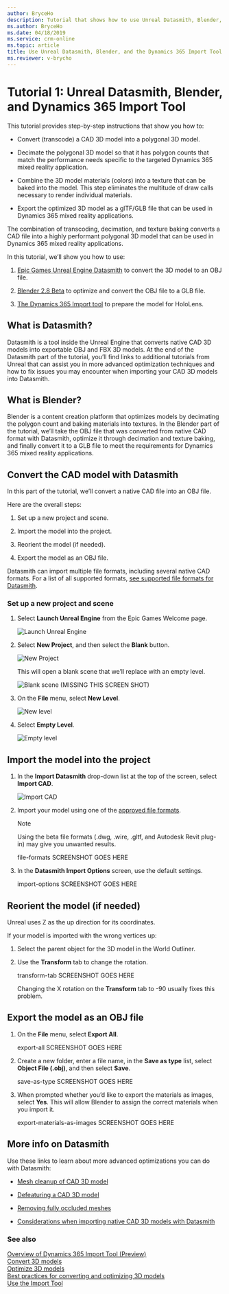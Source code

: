 ```yaml
---
author: BryceHo
description: Tutorial that shows how to use Unreal Datasmith, Blender, and the Dynamics 365 Import Tool (Preview) to prepare 3D models for Dynamics 365 mixed reality applications.
ms.author: BryceHo
ms.date: 04/18/2019
ms.service: crm-online
ms.topic: article
title: Use Unreal Datasmith, Blender, and the Dynamics 365 Import Tool (Preview) to prepare 3D models for Dynamics 365 mixed reality applications
ms.reviewer: v-brycho
---
```


# Tutorial 1: Unreal Datasmith, Blender, and Dynamics 365 Import Tool

This tutorial provides step-by-step instructions that show you how to:

- Convert (transcode) a CAD 3D model into a polygonal 3D model.

- Decimate the polygonal 3D model so that it has polygon counts that match the performance needs specific to the targeted Dynamics 365 mixed reality application.

- Combine the 3D model materials (colors) into a texture that can be baked into the model. This step eliminates the multitude of draw calls necessary to render individual materials.

- Export the optimized 3D model as a glTF/GLB file that can be used in Dynamics 365 mixed reality applications.

The combination of transcoding, decimation, and texture baking converts a CAD file into a highly performant polygonal 3D model that can be used in Dynamics 365 mixed reality applications. 

In this tutorial, we’ll show you how to use:

1.	[Epic Games Unreal Engine Datasmith](https://aka.ms/UnrealDatasmithOverview) to convert the 3D model to an OBJ file.

2.	[Blender 2.8 Beta](https://aka.ms/blender2.8) to optimize and convert the OBJ file to a GLB file.

3.	[The Dynamics 365 Import tool](import-tool.md) to prepare the model for HoloLens.

## What is Datasmith?

Datasmith is a tool inside the Unreal Engine that converts native CAD 3D models into exportable OBJ and FBX 3D models. 
At the end of the Datasmith part of the tutorial, you’ll find links to additional tutorials from Unreal that can assist you in more advanced optimization techniques and how to fix issues you may encounter when importing your CAD 3D models into Datasmith.

## What is Blender?

Blender is a content creation platform that optimizes models by decimating the polygon count and baking materials into textures. In the Blender part of the tutorial, we’ll take the OBJ file that was converted from native CAD format with Datasmith, optimize it through decimation and texture baking, and finally convert it to a GLB file to meet the requirements for Dynamics 365 mixed reality applications.

## Convert the CAD model with Datasmith

In this part of the tutorial, we’ll convert a native CAD file into an OBJ file.

Here are the overall steps:

1.	Set up a new project and scene.

2.	Import the model into the project.

3.	Reorient the model (if needed).

4.	Export the model as an OBJ file.

Datasmith can import multiple file formats, including several native CAD formats. For a list of all supported formats, [see supported file formats for Datasmith](https://aka.ms/UnrealDatasmithsoftware).

### Set up a new project and scene

1.	Select **Launch Unreal Engine** from the Epic Games Welcome page.

    ![Launch Unreal Engine](media/splash.PNG "Launch Unreal Engine")
    
 2.	Select **New Project**, and then select the **Blank** button.
 
    ![New Project](media/new-project.PNG "New Project")
    
    This will open a blank scene that we’ll replace with an empty level.
    
    ![Blank scene](media/blank-scene.PNG "Blank scene") (MISSING THIS SCREEN SHOT)
    
 3.	On the **File** menu, select **New Level**.
    
    ![New level](media/new-level.PNG "New level")
    
 4. Select **Empty Level**.
    
    ![Empty level](media/empty-level.PNG "Empty level")
    
## Import the model into the project

1.	In the **Import Datasmith** drop-down list at the top of the screen, select **Import CAD**.
    
    ![Import CAD](media/import-cad.PNG "Import CAD")
    
2.	Import your model using one of the [approved file formats](https://aka.ms/UnrealDatasmithsoftware). 

    > [!NOTE]
    > Using the beta file formats (.dwg, .wire, .gltf, and Autodesk Revit plug-in) may give you unwanted results.

    file-formats SCREENSHOT GOES HERE
    

3.	In the **Datasmith Import Options** screen, use the default settings.

    import-options SCREENSHOT GOES HERE
    
## Reorient the model (if needed)

Unreal uses Z as the up direction for its coordinates.

If your model is imported with the wrong vertices up:

1.	Select the parent object for the 3D model in the World Outliner.

2.	Use the **Transform** tab to change the rotation. 

    transform-tab SCREENSHOT GOES HERE
    
    Changing the X rotation on the **Transform** tab to -90 usually fixes this problem.
    
## Export the model as an OBJ file

1.	On the **File** menu, select **Export All**.

    export-all SCREENSHOT GOES HERE

2.	Create a new folder, enter a file name, in the **Save as type** list, select **Object File (.obj)**, and then select **Save**.

    save-as-type SCREENSHOT GOES HERE

3.	When prompted whether you’d like to export the materials as images, select **Yes**. This will allow Blender to assign the correct materials when you import it.

    export-materials-as-images SCREENSHOT GOES HERE
    
## More info on Datasmith

Use these links to learn about more advanced optimizations you can do with Datasmith:

- [Mesh cleanup of CAD 3D model](https://aka.ms/ModifyStaticMesh)

- [Defeaturing a CAD 3D model](https://aka.ms/DatasmithDefeaturing)

- [Removing fully occluded meshes](https://aka.ms/DatasmithJacketing)

- [Considerations when importing native CAD 3D models with Datasmith](https://aka.ms/DatasmithGuideCAD)



### See also
[Overview of Dynamics 365 Import Tool (Preview)](index.md)<br>
[Convert 3D models](convert-models.md)<br>
[Optimize 3D models](optimize-models.md)<br>
[Best practices for converting and optimizing 3D models](best-practices.md)<br>
[Use the Import Tool](import-tool.md)
